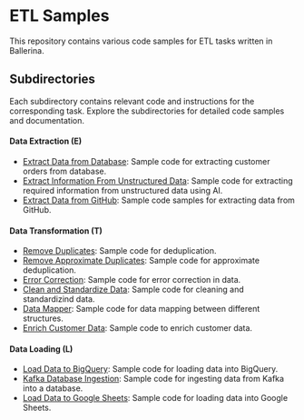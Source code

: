 # ETL Samples
This repository contains various code samples for ETL tasks written in Ballerina.

## Subdirectories
Each subdirectory contains relevant code and instructions for the corresponding task. Explore the subdirectories for detailed code samples and documentation.

#### Data Extraction (E)
- [Extract Data from Database](extract-data-from-database): Sample code for extracting customer orders from database.
- [Extract Information From Unstructured Data](extract-information-from-unstructured-data): Sample code for extracting required information from unstructured data using AI.
- [Extract Data from GitHub](extract-data-from-github): Sample code samples for extracting data from GitHub.

#### Data Transformation (T)
- [Remove Duplicates](remove-duplicates): Sample code for deduplication.
- [Remove Approximate Duplicates](remove-approximate-duplicates): Sample code for approximate deduplication.
- [Error Correction](error-correction): Sample code for error correction in data.
- [Clean and Standardize Data](clean-and-standardize-data): Sample code for cleaning and standardizind data.
- [Data Mapper](data-mapper): Sample code for data mapping between different structures.
- [Enrich Customer Data](enrich-customer-data): Sample code to enrich customer data.

#### Data Loading (L)
- [Load Data to BigQuery](load-data-to-bigquery): Sample code for loading data into BigQuery.
- [Kafka Database Ingestion](kafka-db-ingestion): Sample code for ingesting data from Kafka into a database.
- [Load Data to Google Sheets](load-data-to-gsheet): Sample code for loading data into Google Sheets.
